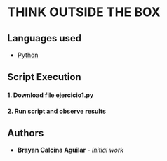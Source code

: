 # THINK OUTSIDE THE BOX

## Languages used
+ [Python](https://www.python.org/)

## Script Execution

#### 1. Download file ejercicio1.py

#### 2. Run script and observe results

## Authors

* **Brayan Calcina Aguilar** - *Initial work*

